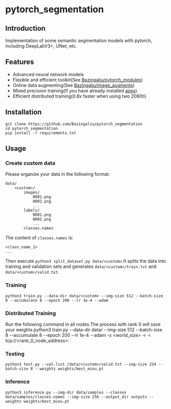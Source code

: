 # pytorch_segmentation

## Introduction

Implementation of some semantic segmentation models with pytorch, including DeepLabV3+, UNet, etc.

## Features

 - Advanced neural network models
 - Flexible and efficient toolkit(See [Bazingaliu/pytorch_modules](https://github.com/Bazingaliu/pytorch_modules))
 - Online data augmenting(See [Bazingaliu/image_augments](https://github.com/Bazingaliu/image_augments))
 - Mixed precision training(If you have already installed [apex](https://github.com/NVIDIA/apex))
 - Efficient distributed training(0.8x faster when using two 2080ti)

## Installation

    git clone https://github.com/Bazingaliu/pytorch_segmentation
    cd pytorch_segmentation
    pip install -r requirements.txt

## Usage

### Create custom data

Please organize your data in the following format:

    data/
        <custom>/
            images/
                0001.png
                0002.png
                ...
            labels/
                0001.png
                0002.png
                ...
            classes.names

The content of `classes.names` is:

    <class_name_1>
    ...
            
Then execute `python3 split_dataset.py data/<custom>`.It splits the data into training and validation sets and generates `data/<custom>/train.txt` and `data/<custom>/valid.txt`.

### Training

    python3 train.py --data-dir data/<custom> --img-size 512 --batch-size 8 --accumulate 8 --epoch 200 --lr 1e-4 --adam

### Distributed Training

Run the following command in all nodes.The process with rank 0 will save your weights
    python3 train.py --data-dir data/<custom> --img-size 512 --batch-size 8 --accumulate 8 --epoch 200 --lr 1e-4 --adam -s <world_size> -r <rank> -i tcp://<rank_0_node_address>:<port>

### Testing

    python3 test.py --val-list /data/<custom>/valid.txt --img-size 224 --batch-size 8 --weights weights/best_miou.pt

### Inference

    python3 inference.py --img-dir data/samples --classes data/samples/classes.names --img-size 256 --output_dir outputs --weights weights/best_miou.pt
